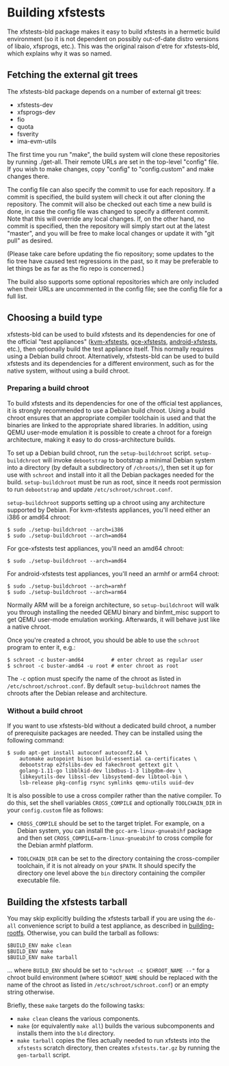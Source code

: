 # Building xfstests

The xfstests-bld package makes it easy to build xfstests in a hermetic
build environment (so it is not dependent on possibly out-of-date
distro versions of libaio, xfsprogs, etc.).  This was the original
raison d'etre for xfstests-bld, which explains why it was so named.

## Fetching the external git trees

The xfstests-bld package depends on a number of external git trees:

* xfstests-dev
* xfsprogs-dev
* fio
* quota
* fsverity
* ima-evm-utils

The first time you run "make", the build system will clone these
repositories by running ./get-all.  Their remote URLs are set in the
top-level "config" file.  If you wish to make changes, copy "config"
to "config.custom" and make changes there.

The config file can also specify the commit to use for each
repository.  If a commit is specified, the build system will check it
out after cloning the repository.  The commit will also be checked out
each time a new build is done, in case the config file was changed to
specify a different commit.  Note that this will override any local
changes.  If, on the other hand, no commit is specified, then the
repository will simply start out at the latest "master", and you will
be free to make local changes or update it with "git pull" as desired.

(Please take care before updating the fio repository; some updates to
the fio tree have caused test regressions in the past, so it may be
preferable to let things be as far as the fio repo is concerned.)

The build also supports some optional repositories which are only
included when their URLs are uncommented in the config file; see the
config file for a full list.

## Choosing a build type

xfstests-bld can be used to build xfstests and its dependencies for
one of the official "test appliances"
([kvm-xfstests](kvm-xfstests.md), [gce-xfstests](gce-xfstests.md),
[android-xfstests](android-xfstests.md), etc.), then optionally build
the test appliance itself.  This normally requires using a Debian
build chroot.  Alternatively, xfstests-bld can be used to build
xfstests and its dependencies for a different environment, such as for
the native system, without using a build chroot.

### Preparing a build chroot

To build xfstests and its dependencies for one of the official test
appliances, it is strongly recommended to use a Debian build chroot.
Using a build chroot ensures that an appropriate compiler toolchain is
used and that the binaries are linked to the appropriate shared
libraries.  In addition, using QEMU user-mode emulation it is possible
to create a chroot for a foreign architecture, making it easy to do
cross-architecture builds.

To set up a Debian build chroot, run the `setup-buildchroot` script.
`setup-buildchroot` will invoke `debootstrap` to bootstrap a minimal
Debian system into a directory (by default a subdirectory of
`/chroots/`), then set it up for use with `schroot` and install into
it all the Debian packages needed for the build.  `setup-buildchroot`
must be run as root, since it needs root permission to run
`debootstrap` and update `/etc/schroot/schroot.conf`.

`setup-buildchroot` supports setting up a chroot using any
architecture supported by Debian.  For kvm-xfstests appliances, you'll
need either an i386 or amd64 chroot:

    $ sudo ./setup-buildchroot --arch=i386
    $ sudo ./setup-buildchroot --arch=amd64

For gce-xfstests test appliances, you'll need an amd64 chroot:

    $ sudo ./setup-buildchroot --arch=amd64

For android-xfstests test appliances, you'll need an armhf or arm64
chroot:

    $ sudo ./setup-buildchroot --arch=armhf
    $ sudo ./setup-buildchroot --arch=arm64

Normally ARM will be a foreign architecture, so `setup-buildchroot`
will walk you through installing the needed QEMU binary and
binfmt_misc support to get QEMU user-mode emulation working.
Afterwards, it will behave just like a native chroot.

Once you're created a chroot, you should be able to use the `schroot`
program to enter it, e.g.:

    $ schroot -c buster-amd64         # enter chroot as regular user
    $ schroot -c buster-amd64 -u root # enter chroot as root

The `-c` option must specify the name of the chroot as listed in
`/etc/schroot/schroot.conf`.  By default `setup-buildchroot` names the
chroots after the Debian release and architecture.

### Without a build chroot

If you want to use xfstests-bld without a dedicated build chroot, a
number of prerequisite packages are needed.  They can be installed
using the following command:

    $ sudo apt-get install autoconf autoconf2.64 \
		automake autopoint bison build-essential ca-certificates \
		debootstrap e2fslibs-dev ed fakechroot gettext git \
		golang-1.11-go libblkid-dev libdbus-1-3 libgdbm-dev \
		libkeyutils-dev libssl-dev libsystemd-dev libtool-bin \
		lsb-release pkg-config rsync symlinks qemu-utils uuid-dev

It is also possible to use a cross compiler rather than the native
compiler.  To do this, set the shell variables `CROSS_COMPILE` and
optionally `TOOLCHAIN_DIR` in your `config.custom` file as follows:

* `CROSS_COMPILE` should be set to the target triplet.  For example,
  on a Debian system, you can install the `gcc-arm-linux-gnueabihf`
  package and then set `CROSS_COMPILE=arm-linux-gnueabihf` to cross
  compile for the Debian armhf platform.

* `TOOLCHAIN_DIR` can be set to the directory containing the
  cross-compiler toolchain, if it is not already on your `$PATH`.  It
  should specify the directory one level above the `bin` directory
  containing the compiler executable file.

## Building the xfstests tarball

You may skip explicitly building the xfstests tarball if you are using
the `do-all` convenience script to build a test appliance, as
described in [building-rootfs](building-rootfs.md).  Otherwise, you
can build the tarball as follows:

    $BUILD_ENV make clean
    $BUILD_ENV make
    $BUILD_ENV make tarball

... where `BUILD_ENV` should be set to `"schroot -c $CHROOT_NAME --"`
for a chroot build environment (where `$CHROOT_NAME` should be
replaced with the name of the chroot as listed in
`/etc/schroot/schroot.conf`) or an empty string otherwise.

Briefly, these `make` targets do the following tasks:

* `make clean` cleans the various components.
* `make` (or equivalently `make all`) builds the various subcomponents
  and installs them into the `bld` directory.
* `make tarball` copies the files actually needed to run xfstests into
  the `xfstests` scratch directory, then creates `xfstests.tar.gz` by
  running the `gen-tarball` script.
